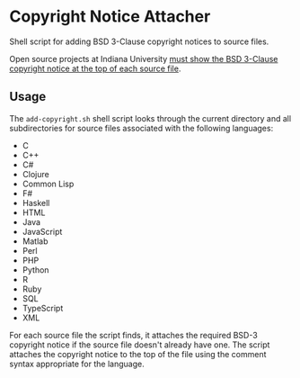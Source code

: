 # Copyright Notice Attacher
Shell script for adding BSD 3-Clause copyright notices to source files. 

Open source projects at Indiana University [must show the BSD 3-Clause copyright notice at the top of each source file](https://indiana-university.github.io/).

## Usage

The `add-copyright.sh` shell script looks through the current directory and all subdirectories for source files associated with the following languages:

- C
- C++
- C#
- Clojure
- Common Lisp
- F#
- Haskell
- HTML
- Java
- JavaScript
- Matlab
- Perl
- PHP
- Python
- R
- Ruby
- SQL
- TypeScript
- XML

For each source file the script finds, it attaches the required BSD-3 copyright notice if the source file doesn't already have one. The script attaches the copyright notice to the top of the file using the comment syntax appropriate for the language.